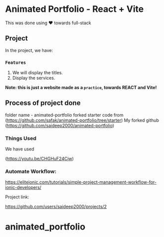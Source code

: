 # Animated Portfolio - React + Vite

This was done using ❤️ towards full-stack

## Project

In the project, we have:

### `Features`

1. We will display the titles.
2. Display the services.

**Note: this is just a website made as a `practice`, towards REACT and Vite!**

## Process of project done

folder name - animated-portfolio
forked starter code from (https://github.com/safak/animated-portfolio/tree/starter)
My forked github (https://github.com/saideep2000/animated-portfolio)


### Things Used

We have used 

(https://youtu.be/CHGHuF24Cjw)

### Automate Workflow:

https://eliteionic.com/tutorials/simple-project-management-workflow-for-ionic-developers/

Project link:

https://github.com/users/saideep2000/projects/2

# animated_portfolio
